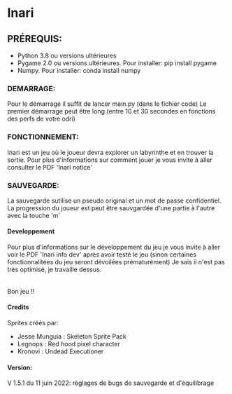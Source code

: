 # Inari

## PRÉREQUIS:
- Python 3.8 ou versions ultérieures
- Pygame 2.0 ou versions ultérieures. Pour installer: pip install pygame
- Numpy. Pour installer: conda install numpy

### DEMARRAGE:
Pour le démarrage il suffit de lancer main.py (dans le fichier code)
Le premier démarrage peut être long (entre 10 et 30 secondes en fonctions des perfs de votre odri)

### FONCTIONNEMENT:
Inari est un jeu où le joueur devra explorer un labyrinthe et en trouver la sortie.
Pour plus d'informations sur comment jouer je vous invite à aller consulter le PDF 'Inari notice'

### SAUVEGARDE:

La sauvegarde sutilise un pseudo original et un mot de passe confidentiel.
La progression du joueur est peut être sauvgardée d'une partie à l'autre avec la touche 'm'

#### Developpement
Pour plus d'informations sur le développement du jeu je vous invite à aller voir le PDF 'Inari info dev' après avoir testé le jeu (sinon certaines
fonctionnalitées du jeu seront dévoilées prématurément)
Je sais il n'est pas très optimisé, je travaille dessus.

######
Bon jeu !!

#### Credits
Sprites créés par:
- Jesse Munguia : Skeleton Sprite Pack
- Legnops : Red hood pixel character
- Kronovi : Undead Executioner 

#### Version: 
  V 1.5.1 du 11 juin 2022: règlages de bugs de sauvegarde et d'équilibrage
 
